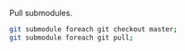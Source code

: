 

Pull submodules.

```bash
git submodule foreach git checkout master;
git submodule foreach git pull;
```